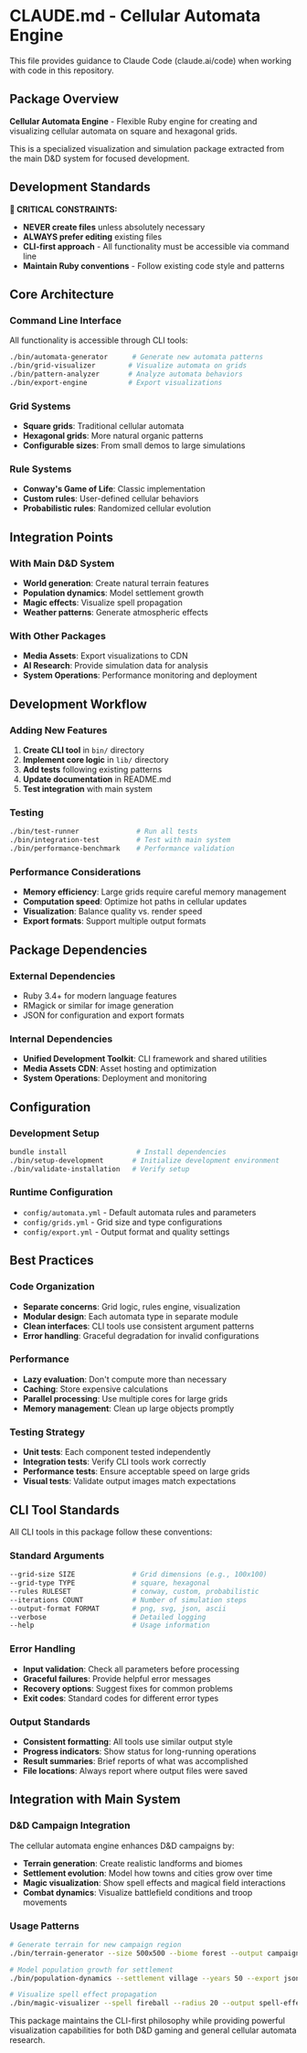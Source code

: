 # CLAUDE.md - Cellular Automata Engine

This file provides guidance to Claude Code (claude.ai/code) when working with code in this repository.

## Package Overview

**Cellular Automata Engine** - Flexible Ruby engine for creating and visualizing cellular automata on square and hexagonal grids.

This is a specialized visualization and simulation package extracted from the main D&D system for focused development.

## Development Standards

**🚨 CRITICAL CONSTRAINTS:**
- **NEVER create files** unless absolutely necessary  
- **ALWAYS prefer editing** existing files
- **CLI-first approach** - All functionality must be accessible via command line
- **Maintain Ruby conventions** - Follow existing code style and patterns

## Core Architecture

### Command Line Interface
All functionality is accessible through CLI tools:
```bash
./bin/automata-generator      # Generate new automata patterns
./bin/grid-visualizer        # Visualize automata on grids  
./bin/pattern-analyzer       # Analyze automata behaviors
./bin/export-engine          # Export visualizations
```

### Grid Systems
- **Square grids**: Traditional cellular automata
- **Hexagonal grids**: More natural organic patterns
- **Configurable sizes**: From small demos to large simulations

### Rule Systems  
- **Conway's Game of Life**: Classic implementation
- **Custom rules**: User-defined cellular behaviors
- **Probabilistic rules**: Randomized cellular evolution

## Integration Points

### With Main D&D System
- **World generation**: Create natural terrain features
- **Population dynamics**: Model settlement growth
- **Magic effects**: Visualize spell propagation
- **Weather patterns**: Generate atmospheric effects

### With Other Packages
- **Media Assets**: Export visualizations to CDN
- **AI Research**: Provide simulation data for analysis
- **System Operations**: Performance monitoring and deployment

## Development Workflow

### Adding New Features
1. **Create CLI tool** in `bin/` directory
2. **Implement core logic** in `lib/` directory  
3. **Add tests** following existing patterns
4. **Update documentation** in README.md
5. **Test integration** with main system

### Testing
```bash
./bin/test-runner              # Run all tests
./bin/integration-test         # Test with main system
./bin/performance-benchmark    # Performance validation
```

### Performance Considerations
- **Memory efficiency**: Large grids require careful memory management
- **Computation speed**: Optimize hot paths in cellular updates
- **Visualization**: Balance quality vs. render speed
- **Export formats**: Support multiple output formats

## Package Dependencies

### External Dependencies
- Ruby 3.4+ for modern language features
- RMagick or similar for image generation
- JSON for configuration and export formats

### Internal Dependencies  
- **Unified Development Toolkit**: CLI framework and shared utilities
- **Media Assets CDN**: Asset hosting and optimization
- **System Operations**: Deployment and monitoring

## Configuration

### Development Setup
```bash
bundle install                 # Install dependencies
./bin/setup-development       # Initialize development environment
./bin/validate-installation   # Verify setup
```

### Runtime Configuration
- `config/automata.yml` - Default automata rules and parameters
- `config/grids.yml` - Grid size and type configurations  
- `config/export.yml` - Output format and quality settings

## Best Practices

### Code Organization
- **Separate concerns**: Grid logic, rules engine, visualization
- **Modular design**: Each automata type in separate module
- **Clean interfaces**: CLI tools use consistent argument patterns
- **Error handling**: Graceful degradation for invalid configurations

### Performance
- **Lazy evaluation**: Don't compute more than necessary
- **Caching**: Store expensive calculations
- **Parallel processing**: Use multiple cores for large grids
- **Memory management**: Clean up large objects promptly

### Testing Strategy
- **Unit tests**: Each component tested independently
- **Integration tests**: Verify CLI tools work correctly  
- **Performance tests**: Ensure acceptable speed on large grids
- **Visual tests**: Validate output images match expectations

## CLI Tool Standards

All CLI tools in this package follow these conventions:

### Standard Arguments
```bash
--grid-size SIZE              # Grid dimensions (e.g., 100x100)
--grid-type TYPE              # square, hexagonal
--rules RULESET               # conway, custom, probabilistic
--iterations COUNT            # Number of simulation steps
--output-format FORMAT        # png, svg, json, ascii
--verbose                     # Detailed logging
--help                        # Usage information
```

### Error Handling
- **Input validation**: Check all parameters before processing
- **Graceful failures**: Provide helpful error messages
- **Recovery options**: Suggest fixes for common problems
- **Exit codes**: Standard codes for different error types

### Output Standards
- **Consistent formatting**: All tools use similar output style
- **Progress indicators**: Show status for long-running operations
- **Result summaries**: Brief reports of what was accomplished
- **File locations**: Always report where output files were saved

## Integration with Main System

### D&D Campaign Integration
The cellular automata engine enhances D&D campaigns by:
- **Terrain generation**: Create realistic landforms and biomes
- **Settlement evolution**: Model how towns and cities grow over time
- **Magic visualization**: Show spell effects and magical field interactions
- **Combat dynamics**: Visualize battlefield conditions and troop movements

### Usage Patterns
```bash
# Generate terrain for new campaign region
./bin/terrain-generator --size 500x500 --biome forest --output campaign-maps/

# Model population growth for settlement
./bin/population-dynamics --settlement village --years 50 --export json

# Visualize spell effect propagation  
./bin/magic-visualizer --spell fireball --radius 20 --output spell-effects/
```

This package maintains the CLI-first philosophy while providing powerful visualization capabilities for both D&D gaming and general cellular automata research.